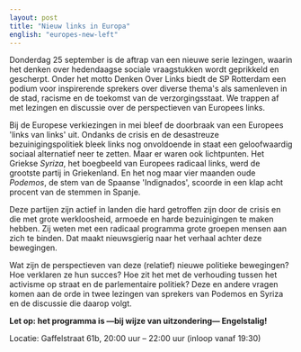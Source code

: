 ```yaml
---
layout: post
title: "Nieuw links in Europa"
english: "europes-new-left"
---
```


Donderdag 25 september is de aftrap van een nieuwe serie lezingen, waarin het
denken over hedendaagse sociale vraagstukken wordt geprikkeld en gescherpt.
Onder het motto Denken Over Links biedt de SP Rotterdam een podium voor
inspirerende sprekers over diverse thema's als samenleven in de stad, racisme
en de toekomst van de verzorgingsstaat. We trappen af met lezingen en discussie
over de perspectieven van Europees links.

Bij de Europese verkiezingen in mei bleef de doorbraak van een Europees 'links
van links' uit. Ondanks de crisis en de desastreuze bezuinigingspolitiek bleek
links nog onvoldoende in staat een geloofwaardig sociaal alternatief neer te
zetten. Maar er waren ook lichtpunten. Het Griekse _Syriza_, het
boegbeeld van Europees radicaal links, werd de grootste partij in Griekenland.
En het nog maar vier maanden oude _Podemos_, de stem van de Spaanse
'Indignados', scoorde in een klap acht procent van de stemmen in Spanje. 

Deze partijen zijn actief in landen die hard getroffen zijn door de crisis en die met grote 
werkloosheid, armoede en harde bezuinigingen te maken hebben. Zij weten met een 
radicaal programma grote groepen mensen aan zich te binden. Dat maakt nieuwsgierig 
naar het verhaal achter deze bewegingen.

Wat zijn de perspectieven van deze (relatief) nieuwe politieke bewegingen? Hoe verklaren 
ze hun succes? Hoe zit het met de verhouding tussen het activisme op straat en de 
parlementaire politiek? Deze en andere vragen komen aan de orde in twee lezingen van 
sprekers van Podemos en Syriza en de discussie die daarop volgt.

**Let op: het programma is —bij wijze van uitzondering— Engelstalig!**

Locatie: Gaffelstraat 61b, 20:00 uur – 22:00 uur (inloop vanaf 19:30)
